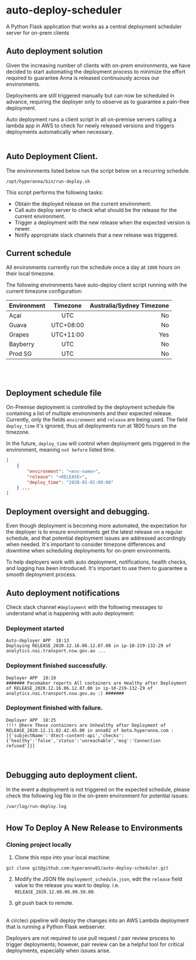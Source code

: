 # auto-deploy-scheduler
A Python Flask application that works as a central deployment scheduler server for on-prem clients

## Auto deployment solution

Given the increasing number of clients with on-prem environments, we have decided to start automating the deployment process to minimize the effort required to guarantee Anna is released continuously across our environments. 

Deployments are still triggered manually but can now be scheduled in advance, requiring the deployer only to observe as to guarantee a pain-free deployment.

Auto deployment runs a client script in all on-premise servers calling a lambda app in AWS to check for newly released versions and triggers deployments automatically when necessary.
<br/>
<br/>

## Auto Deployment Client.

The environments listed below run the script below on a recurring schedule.
```shell
/opt/hyperanna/bin/run-deploy.sh
```
This script performs the following tasks:

* Obtain the deployed release on the current environment.
* Call auto deploy server to check what should be the release for the current environment.
* Trigger a deployment with the new release when the expected version is newer.
* Notify appropriate slack channels that a new release was triggered.

## Current schedule

All environments currently run the schedule once a day at `1800` hours on their local timezone.

The following environments have auto-deploy client script running with the current timezone configuration:

| Environment | Timezone     | Australia/Sydney Timezone |
| :-----------| :----------: | --------------------:     |
| Açaí        | UTC          | No                        |
| Guava       | UTC+08:00    | No                        |
| Grapes      | UTC+11:00    | Yes                       |
| Bayberry    | UTC          | No                        |
| Prod SG     | UTC          | No                        |
 
<br/>
<br/>

## Deployment schedule file

On-Premise deployment is controlled by the deployment schedule file containing a list of multiple environments and their expected release.\
Currently, only the fields `environment` and `release` are being used. The field `deploy_time` it's ignored, thus all deployments run at 1800 hours on the timezone.

In the future, `deploy_time` will control when deployment gets triggered in the environment, meaning `not before` listed time.

```json
[
    {
        "environment": "<env-name>",
        "release": "<RELEASE>",
        "deploy_time": "2020-01-01:00:00"
    } ...
]  
```

## Deployment oversight and debugging.

Even though deployment is becoming more automated, the expectation for the deployer is to ensure environments get the latest release on a regular schedule, and that potential deployment issues are addressed accordingly when needed. It's important to consider timezone differences and downtime when scheduling deployments for on-prem environments.

To help deployers work with auto deployment, notifications, health checks, and logging has been introduced. It's important to use them to guarantee a smooth deployment process.

## Auto deployment notifications
Check slack channel `#deployment` with the following messages to understand what is happening with auto deployment:

### Deployment started
```
Auto-deployer APP  18:13
Deploying RELEASE_2020.12.16.06.12.07.00 in ip-10-219-132-29 of analytics.nai.transport.nsw.gov.au ...
```

### Deployment finished successfully.
```
Deployer APP  18:19
####### Pacemaker reports All containers are Healthy after Deployment of RELEASE_2020.12.16.06.12.07.00 in ip-10-219-132-29 of analytics.nai.transport.nsw.gov.au :) #######
```

### Deployment finished with failure.
```
Deployer APP  18:25
!!!! @here These containers are Unhealthy after Deployment of RELEASE_2020.12.11.02.42.45.00 in anna02 of beta.hyperanna.com :
[{'subjectName':'dtect-content-api','checks':{'healthy':'false','status':'unreachable','msg':'Connection refused'}}]
```
<br/>

## Debugging auto deployment client.

In the event a deployment is not triggered on the expected schedule, please check the following log file in the on-prem environment for potential issues:
```shell
/var/log/run-deploy.log
```

#
## How To Deploy A New Release to Environments

### Cloning project locally 

1. Clone this repo into your local machine:
```shell
git clone git@github.com:hyperanna01/auto-deploy-scheduler.git
```

2. Modify the JSON file `deployment_schedule.json`, edit the `release` field value to the release you want to deploy. i.e. `RELEASE_2020.12.08.08.00.50.00`.

3. git push back to remote. 

<br/>
A circleci pipeline will deploy the changes into an AWS Lambda deployment that is running a Python Flask webserver. 

Deployers are not required to use pull request / pair review process to trigger deployments; however, pair review can be a helpful tool for critical deployments,  especially when issues arise. 
